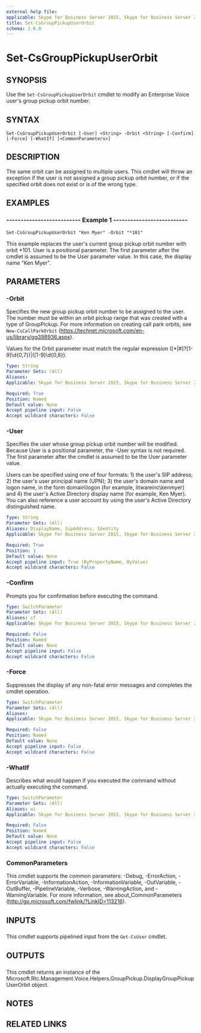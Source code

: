 ```yaml
---
external help file: 
applicable: Skype for Business Server 2015, Skype for Business Server 2019
title: Set-CsGroupPickupUserOrbit
schema: 2.0.0
---
```


# Set-CsGroupPickupUserOrbit

## SYNOPSIS
Use the `Set-CsGroupPickupUserOrbit` cmdlet to modify an Enterprise Voice user's group pickup orbit number.

## SYNTAX

```
Set-CsGroupPickupUserOrbit [-User] <String> -Orbit <String> [-Confirm] [-Force] [-WhatIf] [<CommonParameters>]
```

## DESCRIPTION
The same orbit can be assigned to multiple users.
This cmdlet will throw an exception if the user is not assigned a group pickup orbit number, or if the specified orbit does not exist or is of the wrong type.

## EXAMPLES

### -------------------------- Example 1 --------------------------
```
Set-CsGroupPickupUserOrbit "Ken Myer" -Orbit "*101"
```

This example replaces the user's current group pickup orbit number with orbit *101.
User is a positional parameter.
The first parameter after the cmdlet is assumed to be the User parameter value.
In this case, the display name "Ken Myer".


## PARAMETERS

### -Orbit
Specifies the new group pickup orbit number to be assigned to the user.
The number must be within an orbit pickup range that was created with a type of GroupPickup.
For more information on creating call park orbits, see `New-CsCallParkOrbit` (https://technet.microsoft.com/en-us/library/gg398936.aspx).

Values for the Orbit parameter must match the regular expression (\[\*|#\]?\[1-9\]\d{0,7})|(\[1-9\]\d{0,8}).

```yaml
Type: String
Parameter Sets: (All)
Aliases: 
Applicable: Skype for Business Server 2015, Skype for Business Server 2019

Required: True
Position: Named
Default value: None
Accept pipeline input: False
Accept wildcard characters: False
```

### -User
Specifies the user whose group pickup orbit number will be modified.
Because User is a positional parameter, the -User syntax is not required.
The first parameter after the cmdlet is assumed to be the User parameter value.

Users can be specified using one of four formats: 1) the user's SIP address; 2) the user's user principal name (UPN); 3) the user's domain name and logon name, in the form domain\logon (for example, litwareinc\kenmyer) and 4) the user's Active Directory display name (for example, Ken Myer).
You can also reference a user account by using the user's Active Directory distinguished name.

```yaml
Type: String
Parameter Sets: (All)
Aliases: DisplayName, SipAddress, Identity
Applicable: Skype for Business Server 2015, Skype for Business Server 2019

Required: True
Position: 1
Default value: None
Accept pipeline input: True (ByPropertyName, ByValue)
Accept wildcard characters: False
```

### -Confirm
Prompts you for confirmation before executing the command.

```yaml
Type: SwitchParameter
Parameter Sets: (All)
Aliases: cf
Applicable: Skype for Business Server 2015, Skype for Business Server 2019

Required: False
Position: Named
Default value: None
Accept pipeline input: False
Accept wildcard characters: False
```

### -Force
Suppresses the display of any non-fatal error messages and completes the cmdlet operation.

```yaml
Type: SwitchParameter
Parameter Sets: (All)
Aliases: 
Applicable: Skype for Business Server 2015, Skype for Business Server 2019

Required: False
Position: Named
Default value: None
Accept pipeline input: False
Accept wildcard characters: False
```

### -WhatIf
Describes what would happen if you executed the command without actually executing the command.

```yaml
Type: SwitchParameter
Parameter Sets: (All)
Aliases: wi
Applicable: Skype for Business Server 2015, Skype for Business Server 2019

Required: False
Position: Named
Default value: None
Accept pipeline input: False
Accept wildcard characters: False
```

### CommonParameters
This cmdlet supports the common parameters: -Debug, -ErrorAction, -ErrorVariable, -InformationAction, -InformationVariable, -OutVariable, -OutBuffer, -PipelineVariable, -Verbose, -WarningAction, and -WarningVariable. For more information, see about_CommonParameters (http://go.microsoft.com/fwlink/?LinkID=113216).

## INPUTS

###  
This cmdlet supports pipelined input from the `Get-CsUser` cmdlet.

## OUTPUTS

###  
This cmdlet returns an instance of the Microsoft.Rtc.Management.Voice.Helpers.GroupPickup.DisplayGroupPickupUserOrbit object.

## NOTES

## RELATED LINKS

